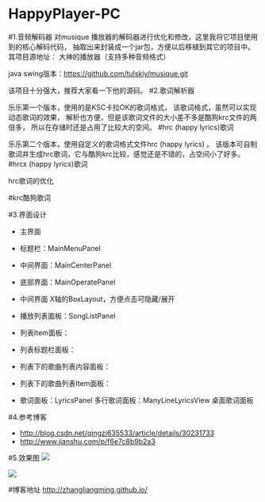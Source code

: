# HappyPlayer-PC
#1.音频解码器
  对musique 播放器的解码器进行优化和修改，这里我将它项目使用到的核心解码代码，
  抽取出来封装成一个jar包，方便以后移植到其它的项目中。
  其项目源地址：
大神的播放器（支持多种音频格式）

java swing版本：https://github.com/tulskiy/musique.git

  该项目十分强大，推荐大家看一下他的源码。
#2.歌词解析器

乐乐第一个版本，使用的是KSC卡拉OK的歌词格式，
该歌词格式，虽然可以实现动态歌词的效果，
解析也方便，但是该歌词文件的大小差不多是酷狗krc文件的两倍多，
所以在存储时还是占用了比较大的空间。
#hrc (happy lyrics)歌词

乐乐第二个版本，使用自定义的歌词格式文件hrc (happy lyrics) 。
该版本可自制歌词并生成hrc歌词，它与酷狗krc比较，感觉还是不错的，占空间小了好多。
#hrcx (happy lyrics)歌词

hrc歌词的优化

#krc酷狗歌词


#3.界面设计


- 主界面
- 标题栏：MainMenuPanel
- 中间界面：MainCenterPanel
- 底部界面：MainOperatePanel
- 中间界面
X轴的BoxLayout，方便点击可隐藏/展开


- 播放列表面板：SongListPanel
- 列表Item面板：
- 列表标题栏面板：
- 列表下的歌曲列表内容面板：
- 列表下的歌曲列表Item面板：
- 歌词面板：LyricsPanel
多行歌词面板：ManyLineLyricsView
桌面歌词面板

#4.参考博客


- http://blog.csdn.net/qingzi635533/article/details/30231733
- http://www.jianshu.com/p/f6e7c8b9b2a3


#5.效果图
![](http://i.imgur.com/KehXwfn.jpg)

![](http://i.imgur.com/N1QDJoE.jpg)

#博客地址
http://zhangliangming.github.io/